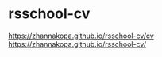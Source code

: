 # rsschool-cv
https://zhannakopa.github.io/rsschool-cv/cv
https://zhannakopa.github.io/rsschool-cv/

